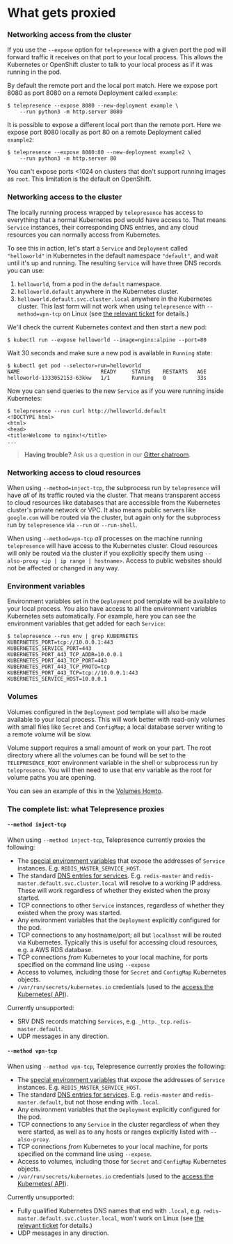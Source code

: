 # What gets proxied

### Networking access from the cluster

If you use the `--expose` option for `telepresence` with a given port the pod will forward traffic it receives on that port to your local process.
This allows the Kubernetes or OpenShift cluster to talk to your local process as if it was running in the pod.

By default the remote port and the local port match.
Here we expose port 8080 as port 8080 on a remote Deployment called `example`:

```console
$ telepresence --expose 8080 --new-deployment example \
    --run python3 -m http.server 8080
```

It is possible to expose a different local port than the remote port.
Here we expose port 8080 locally as port 80 on a remote Deployment called `example2`:

```console
$ telepresence --expose 8080:80 --new-deployment example2 \
    --run python3 -m http.server 80
```

You can't expose ports <1024 on clusters that don't support running images as `root`.
This limitation is the default on OpenShift.

### Networking access to the cluster

The locally running process wrapped by `telepresence` has access to everything that a normal Kubernetes pod would have access to.
That means `Service` instances, their corresponding DNS entries, and any cloud resources you can normally access from Kubernetes.

To see this in action, let's start a `Service` and `Deployment` called `"helloworld"` in Kubernetes in the default namespace `"default"`, and wait until it's up and running.
The resulting `Service` will have three DNS records you can use:

1. `helloworld`, from a pod in the `default` namespace.
2. `helloworld.default` anywhere in the Kubernetes cluster.
3. `helloworld.default.svc.cluster.local` anywhere in the Kubernetes cluster.
   This last form will not work when using `telepresence` with `--method=vpn-tcp` on Linux (see [the relevant ticket](https://github.com/datawire/telepresence/issues/161) for details.)

We'll check the current Kubernetes context and then start a new pod:

```console
$ kubectl run --expose helloworld --image=nginx:alpine --port=80
```

Wait 30 seconds and make sure a new pod is available in `Running` state:

```console
$ kubectl get pod --selector=run=helloworld
NAME                          READY     STATUS    RESTARTS   AGE
helloworld-1333052153-63kkw   1/1       Running   0          33s
```

Now you can send queries to the new `Service` as if you were running inside Kubernetes:

```console
$ telepresence --run curl http://helloworld.default
<!DOCTYPE html>
<html>
<head>
<title>Welcome to nginx!</title>
...
```

> **Having trouble?** Ask us a question in our [Gitter chatroom](https://gitter.im/datawire/telepresence).

### Networking access to cloud resources

When using `--method=inject-tcp`, the subprocess run by `telepresence` will have *all* of its traffic routed via the cluster.
That means transparent access to cloud resources like databases that are accessible from the Kubernetes cluster's private network or VPC.
It also means public servers like `google.com` will be routed via the cluster, but again only for the subprocess run by `telepresence` via `--run` or `--run-shell`.

When using `--method=vpn-tcp` *all* processes on the machine running `telepresence` will have access to the Kubernetes cluster.
Cloud resources will only be routed via the cluster if you explicitly specify them using `--also-proxy <ip | ip range | hostname>`.
Access to public websites should not be affected or changed in any way.

### Environment variables

Environment variables set in the `Deployment` pod template will be available to your local process.
You also have access to all the environment variables Kubernetes sets automatically.
For example, here you can see the environment variables that get added for each `Service`:

```console
$ telepresence --run env | grep KUBERNETES
KUBERNETES_PORT=tcp://10.0.0.1:443
KUBERNETES_SERVICE_PORT=443
KUBERNETES_PORT_443_TCP_ADDR=10.0.0.1
KUBERNETES_PORT_443_TCP_PORT=443
KUBERNETES_PORT_443_TCP_PROTO=tcp
KUBERNETES_PORT_443_TCP=tcp://10.0.0.1:443
KUBERNETES_SERVICE_HOST=10.0.0.1
```

### Volumes

Volumes configured in the `Deployment` pod template will also be made available to your local process.
This will work better with read-only volumes with small files like `Secret` and `ConfigMap`; a local database server writing to a remote volume will be slow.

Volume support requires a small amount of work on your part.
The root directory where all the volumes can be found will be set to the `TELEPRESENCE_ROOT` environment variable in the shell or subprocess run by `telepresence`.
You will then need to use that env variable as the root for volume paths you are opening.

You can see an example of this in the [Volumes Howto](../howto/volumes.html).

### The complete list: what Telepresence proxies

#### `--method inject-tcp`

When using `--method inject-tcp`, Telepresence currently proxies the following:

* The [special environment variables](https://kubernetes.io/docs/user-guide/services/#environment-variables) that expose the addresses of `Service` instances.
  E.g. `REDIS_MASTER_SERVICE_HOST`.
* The standard [DNS entries for services](https://kubernetes.io/docs/user-guide/services/#dns).
  E.g. `redis-master` and `redis-master.default.svc.cluster.local` will resolve to a working IP address.
  These will work regardless of whether they existed when the proxy started.
* TCP connections to other `Service` instances, regardless of whether they existed when the proxy was started.
* Any environment variables that the `Deployment` explicitly configured for the pod.
* TCP connections to any hostname/port; all but `localhost` will be routed via Kubernetes.
  Typically this is useful for accessing cloud resources, e.g. a AWS RDS database.
* TCP connections *from* Kubernetes to your local machine, for ports specified on the command line using `--expose`
* Access to volumes, including those for `Secret` and `ConfigMap` Kubernetes objects.
* `/var/run/secrets/kubernetes.io` credentials (used to the [access the Kubernetes( API](https://kubernetes.io/docs/user-guide/accessing-the-cluster/#accessing-the-api-from-a-pod)).

Currently unsupported:

* SRV DNS records matching `Services`, e.g. `_http._tcp.redis-master.default`.
* UDP messages in any direction.

#### `--method vpn-tcp`

When using `--method vpn-tcp`, Telepresence currently proxies the following:

* The [special environment variables](https://kubernetes.io/docs/user-guide/services/#environment-variables) that expose the addresses of `Service` instances.
  E.g. `REDIS_MASTER_SERVICE_HOST`.
* The standard [DNS entries for services](https://kubernetes.io/docs/user-guide/services/#dns).
  E.g. `redis-master` and `redis-master.default`, but not those ending with `.local`. 
* Any environment variables that the `Deployment` explicitly configured for the pod.
* TCP connections to any `Service` in the cluster regardless of when they were started, as well as to any hosts or ranges explicitly listed with `--also-proxy`.
* TCP connections *from* Kubernetes to your local machine, for ports specified on the command line using `--expose`.
* Access to volumes, including those for `Secret` and `ConfigMap` Kubernetes objects.
* `/var/run/secrets/kubernetes.io` credentials (used to the [access the Kubernetes( API](https://kubernetes.io/docs/user-guide/accessing-the-cluster/#accessing-the-api-from-a-pod)).

Currently unsupported:

* Fully qualified Kubernetes DNS names that end with `.local`, e.g. `redis-master.default.svc.cluster.local`, won't work on Linux (see [the relevant ticket](https://github.com/datawire/telepresence/issues/161) for details.)
* UDP messages in any direction.
